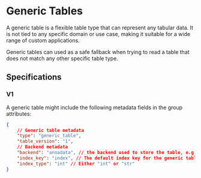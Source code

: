 # Generic Tables

A generic table is a flexible table type that can represent any tabular data. It is not tied to any specific domain or use case, making it suitable for a wide range of custom applications.

Generic tables can used as a safe fallback when trying to read a table that does not match any other specific table type.

## Specifications

### V1

A generic table might include the following metadata fields in the group attributes:

```json
{
    // Generic table metadata
    "type": "generic_table",
    "table_version": "1",
    // Backend metadata
    "backend": "annadata", // the backend used to store the table, e.g. "annadata", "parquet", etc..
    "index_key": "index", // The default index key for the generic table, which is used to identify each row.
    "index_type": "int" // Either "int" or "str"
}
```

